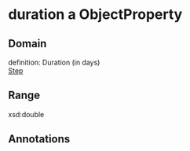 # duration a ObjectProperty

## Domain

definition: Duration (in days)<br>
[Step](/Step)

## Range

xsd:double

## Annotations


